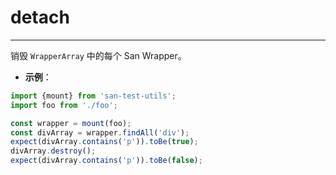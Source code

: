 # detach
---

销毁 `WrapperArray` 中的每个 San Wrapper。

* **示例**：

```js
import {mount} from 'san-test-utils';
import foo from './foo';

const wrapper = mount(foo);
const divArray = wrapper.findAll('div');
expect(divArray.contains('p')).toBe(true);
divArray.destroy();
expect(divArray.contains('p')).toBe(false);
```
